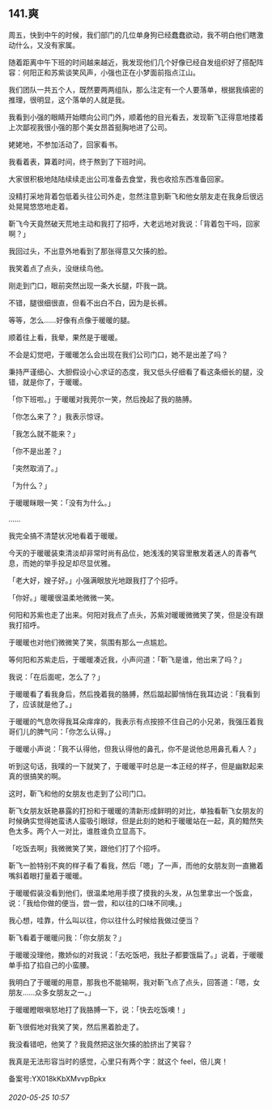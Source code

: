 ## 141.爽
周五，快到中午的时候，我们部门的几位单身狗已经蠢蠢欲动，我不明白他们瞎激动什么，又没有家属。


随着距离中午下班的时间越来越近，我发现他们几个好像已经自发组织好了搭配阵容：何阳正和苏紫谈笑风声，小强也正在小梦面前指点江山。


我们团队一共五个人，既然要两两组队，那么注定有一个人要落单，根据我缜密的推理，很明显，这个落单的人就是我。


我看到小强的眼睛开始瞟向公司门外，顺着他的目光看去，发现靳飞正得意地搂着上次鄙视我很小强的那个美女昂首挺胸地进了公司。


姥姥地，不参加活动了，回家看书。


我看着表，算着时间，终于熬到了下班时间。


大家很积极地陆陆续续走出公司准备去食堂，我也收拾东西准备回家。


没精打采地背着包低着头往公司外走，忽然注意到靳飞和他女朋友走在我身后很远处晃晃悠悠地走着。


靳飞今天竟然破天荒地主动和我打了招呼，大老远地对我说：「背着包干吗，回家啊？」


我回过头，不出意外地看到了那张得意又欠揍的脸。


我笑着点了点头，没继续鸟他。


刚走到门口，眼前突然出现一条大长腿，吓我一跳。


不错，腿很细很直，但看不出白不白，因为是长裤。


等等，怎么……好像有点像于暖暖的腿。


顺着往上看，我晕，果然是于暖暖。


不会是幻觉吧，于暖暖怎么会出现在我们公司门口，她不是出差了吗？


秉持严谨细心、大胆假设小心求证的态度，我又低头仔细看了看这条细长的腿，没错，就是你了，于暖暖。


「你下班啦。」于暖暖对我莞尔一笑，然后挽起了我的胳膊。


「你怎么来了？」我表示惊讶。


「我怎么就不能来？」


「你不是出差？」


「突然取消了。」


「为什么？」


于暖暖眯眼一笑：「没有为什么。」


……


我完全搞不清楚状况地看着于暖暖。


今天的于暖暖装束清淡却非常时尚有品位，她浅浅的笑容里散发着迷人的青春气息，而她的举手投足却尽显优雅。


「老大好，嫂子好。」小强满眼放光地跟我打了个招呼。


「你好。」暖暖很温柔地微微一笑。


何阳和苏紫也走了出来。何阳对我点了点头，苏紫对暖暖微微笑了笑，但是没有跟我打招呼。


于暖暖也对他们微微笑了笑，氛围有那么一点尴尬。


等何阳和苏紫走后，于暖暖凑近我，小声问道：「靳飞是谁，他出来了吗？」


我说：「在后面呢，怎么了？」


于暖暖看了看我身后，然后挽着我的胳膊，然后踮起脚悄悄在我耳边说：「我看到了，应该就是他了。」


于暖暖的气息吹得我耳朵痒痒的，我表示有点按捺不住自己的小兄弟，我强压着我哥们儿的脾气问：「你怎么认得。」


于暖暖小声说：「我不认得他，但我认得他的鼻孔，你不是说他总用鼻孔看人？」


听到这句话，我噗的一下就笑了，于暖暖平时总是一本正经的样子，但是幽默起来真的很搞笑的啊。


这时，靳飞和他的女朋友也走到了公司门口。


靳飞女朋友妖艳暴露的打扮和于暖暖的清新形成鲜明的对比，单独看靳飞女朋友的时候确实觉得她蛮诱人蛮吸引眼球，但是此刻的她和于暖暖站在一起，真的黯然失色太多。两个人一对比，谁胜谁负立显高下。


「吃饭去啊」我微微笑了笑，跟他们打了个招呼。


靳飞一脸特别不爽的样子看了看我，然后「嗯」了一声，而他的女朋友则一直撇着嘴斜着眼打量着于暖暖。


于暖暖假装没看到他们，很温柔地用手摸了摸我的头发，从包里拿出一个饭盒，说：「我给你做的便当，尝一尝，和以往的口味不同噢。」


我心想，哇靠，什么叫以往，你以往什么时候给我做过便当？


靳飞看着于暖暖问我：「你女朋友？」


于暖暖没理他，撒娇似的对我说：「去吃饭吧，我肚子都要饿扁了。」说着，于暖暖单手掐了掐自己的小蛮腰。


我明白了于暖暖的用意，那我也不能输啊，我对靳飞点了点头，回答道：「嗯，女朋友……众多女朋友之一。」


于暖暖瞪眼嗔怒地打了我胳膊一下，说：「快去吃饭噢！」


靳飞很假地对我笑了笑，然后黑着脸走了。


我没看错吧，他笑了？我竟然把这张欠揍的脸挤出了笑容？


我真是无法形容当时的感觉，心里只有两个字：就这个 feel，倍儿爽！


备案号:YX018kKbXMvvpBpkx


###### 2020-05-25 10:57
